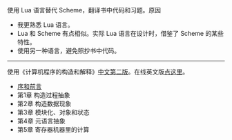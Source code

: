 使用 Lua 语言替代 Scheme，翻译书中代码和习题。原因

* 我更熟悉 Lua 语言。
* Lua 和 Scheme 有点相似。实际 Lua 语言在设计时，借鉴了 Scheme 的某些特性。
* 使用另一种语言，避免照抄书中代码。

-----

使用《计算机程序的构造和解释》[中文第二版](https://book.douban.com/subject/1148282/)。在线英文版[点这里](https://mitpress.mit.edu/sites/default/files/sicp/full-text/book/book.html)。

* [序和前言](./foreword/README.md)
* 第1章 构造过程抽象
* 第2章 构造数据现象
* 第3章 模块化、对象和状态
* 第4章 元语言抽象
* 第5章 寄存器机器里的计算

